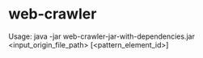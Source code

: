 # web-crawler
Usage: java -jar web-crawler-jar-with-dependencies.jar <input_origin_file_path> [<pattern_element_id>]